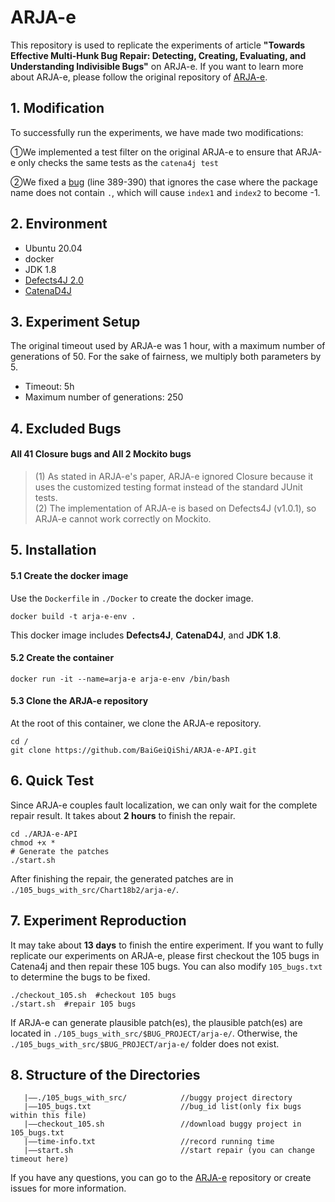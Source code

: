 # ARJA-e
This repository is used to replicate the experiments of article **"Towards Effective Multi-Hunk Bug Repair: Detecting, Creating, Evaluating, and Understanding Indivisible Bugs"** on ARJA-e. If you want to learn more about ARJA-e, please follow the original repository of [ARJA-e](https://github.com/yyxhdy/arja/tree/arja-e).

## 1. Modification
To successfully run the experiments, we have made two modifications:

①We implemented a test filter on the original ARJA-e to ensure that ARJA-e only checks the same tests as the `catena4j test`

②We fixed a [bug](https://github.com/yyxhdy/arja/blob/arja-e/src/us/msu/cse/repair/core/util/Helper.java) (line 389-390) that ignores the case where the package name does not contain `.`, which will cause `index1` and `index2` to become -1.

## 2. Environment
- Ubuntu 20.04
- docker
- JDK 1.8
- [Defects4J 2.0](https://github.com/rjust/defects4j)
- [CatenaD4J](https://github.com/universetraveller/CatenaD4J.git)

## 3. Experiment Setup
The original timeout used by ARJA-e was 1 hour, with a maximum number of generations of 50. For the sake of fairness, we multiply both parameters by 5.  
- Timeout: 5h
- Maximum number of generations: 250

## 4. Excluded Bugs
#### All 41 Closure bugs and All 2 Mockito bugs
> (1) As stated in ARJA-e's paper, ARJA-e ignored Closure because it uses the customized testing format instead of the standard JUnit tests.  
> (2) The implementation of ARJA-e is based on Defects4J (v1.0.1), so ARJA-e cannot work correctly on Mockito.


## 5. Installation
#### 5.1 Create the docker image
Use the `Dockerfile` in `./Docker` to create the docker image.
```shell
docker build -t arja-e-env .
```

This docker image includes **Defects4J**, **CatenaD4J**, and **JDK 1.8**.

#### 5.2 Create the container

```shell
docker run -it --name=arja-e arja-e-env /bin/bash
```

#### 5.3 Clone the ARJA-e repository

At the root of this container, we clone the ARJA-e repository.

```shell
cd /
git clone https://github.com/BaiGeiQiShi/ARJA-e-API.git
```


## 6. Quick Test
Since ARJA-e couples fault localization, we can only wait for the complete repair result. It takes about **2 hours** to finish the repair.
```
cd ./ARJA-e-API
chmod +x *
# Generate the patches
./start.sh
```
After finishing the repair, the generated patches are in `./105_bugs_with_src/Chart18b2/arja-e/`.

## 7. Experiment Reproduction
It may take about **13 days** to finish the entire experiment. If you want to fully replicate our experiments on ARJA-e, please first checkout the 105 bugs in Catena4j and then repair these 105 bugs. You can also modify `105_bugs.txt` to determine the bugs to be fixed.

```shell
./checkout_105.sh  #checkout 105 bugs
./start.sh  #repair 105 bugs
```

If ARJA-e can generate plausible patch(es), the plausible patch(es) are located in `./105_bugs_with_src/$BUG_PROJECT/arja-e/`. Otherwise, the `./105_bugs_with_src/$BUG_PROJECT/arja-e/` folder does not exist.

## 8. Structure of the Directories
```
   |——./105_bugs_with_src/            //buggy project directory
   |——105_bugs.txt                    //bug_id list(only fix bugs within this file)
   |——checkout_105.sh                 //download buggy project in 105_bugs.txt
   |——time-info.txt                   //record running time
   |——start.sh                        //start repair (you can change timeout here)        
```

If you have any questions, you can go to the [ARJA-e](https://github.com/yyxhdy/arja/tree/arja-e) repository or create issues for more information.
